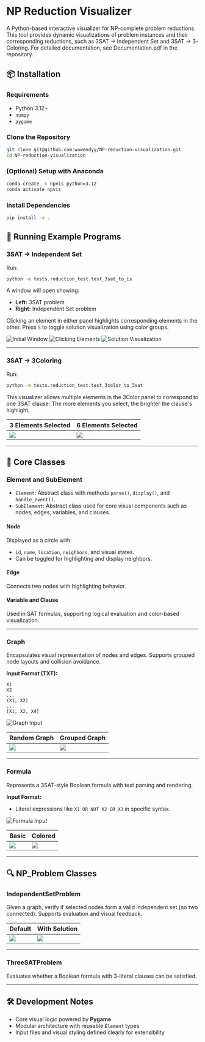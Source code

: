 # NP Reduction Visualizer

A Python-based interactive visualizer for NP-complete problem reductions. This tool provides dynamic visualizations of problem instances and their corresponding reductions, such as 3SAT → Independent Set and 3SAT → 3-Coloring. For detailed documentation, see Documentation.pdf in the repository. 

## 📦 Installation

### Requirements
- Python 3.12+
- `numpy`
- `pygame`

### Clone the Repository
```bash
git clone git@github.com:wuwendyy/NP-reduction-visualization.git
cd NP-reduction-visualization
```

### (Optional) Setup with Anaconda
```bash
conda create -n npvis python=3.12
conda activate npvis
```

### Install Dependencies
```bash
pip install -e .
```

## 🚀 Running Example Programs

### 3SAT → Independent Set
Run:
```bash
python -m tests.reduction_test.test_3sat_to_is
```

A window will open showing:
- **Left:** 3SAT problem
- **Right:** Independent Set problem

Clicking an element in either panel highlights corresponding elements in the other. Press `S` to toggle solution visualization using color groups.

![Initial Window](documentation_images/doc_start.png)
![Clicking Elements](documentation_images/doc_clicking.png)
![Solution Visualization](documentation_images/doc_solution.png)

---

### 3SAT → 3Coloring
Run:
```bash
python -m tests.reduction_test.test_3color_to_3sat
```

This visualizer allows multiple elements in the 3Color panel to correspond to one 3SAT clause. The more elements you select, the brighter the clause's highlight.

| 3 Elements Selected | 6 Elements Selected |
|---------------------|---------------------|
| ![](documentation_images/doc_click3.png) | ![](documentation_images/doc_click6.png) |

---

## 🧩 Core Classes

### Element and SubElement
- `Element`: Abstract class with methods `parse()`, `display()`, and `handle_event()`.
- `SubElement`: Abstract class used for core visual components such as nodes, edges, variables, and clauses.

#### Node
Displayed as a circle with:
- `id`, `name`, `location`, `neighbors`, and visual states.
- Can be toggled for highlighting and display neighbors.

#### Edge
Connects two nodes with highlighting behavior.

#### Variable and Clause
Used in SAT formulas, supporting logical evaluation and color-based visualization.

---

### Graph
Encapsulates visual representation of nodes and edges. 
Supports grouped node layouts and collision avoidance.

**Input Format (TXT):**
```
X1
X2
...
(X1, X2)
...
[X1, X2, X4]
```

![Graph Input](documentation_images/elements/graph_input.png)

| Random Graph | Grouped Graph |
|--------------|---------------|
| ![](documentation_images/elements/random_graph.png) | ![](documentation_images/elements/grouped_graph.png) |

---

### Formula
Represents a 3SAT-style Boolean formula with text parsing and rendering.

**Input Format:**
- Literal expressions like `X1 OR NOT X2 OR X3` in specific syntax.

![Formula Input](documentation_images/elements/formula_input.png)

| Basic | Colored |
|-------|---------|
| ![](documentation_images/elements/basic_formula.png) | ![](documentation_images/elements/colored_formula.png) |

---

## 🔍 NP_Problem Classes

### IndependentSetProblem
Given a graph, verify if selected nodes form a valid independent set (no two connected). Supports evaluation and visual feedback.

| Default | With Solution |
|---------|----------------|
| ![](documentation_images/problems/default_IS.png) | ![](documentation_images/problems/solution_IS.png) |

---

### ThreeSATProblem
Evaluates whether a Boolean formula with 3-literal clauses can be satisfied.

---

## 🛠 Development Notes

- Core visual logic powered by **Pygame**
- Modular architecture with reusable `Element` types
- Input files and visual styling defined clearly for extensibility
